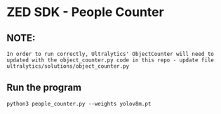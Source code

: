 # ZED SDK - People Counter

## NOTE: 
```
In order to run correctly, Ultralytics' ObjectCounter will need to updated with the object_counter.py code in this repo - update file ultralytics/solutions/object_counter.py
```
## Run the program
```
python3 people_counter.py --weights yolov8m.pt
```


